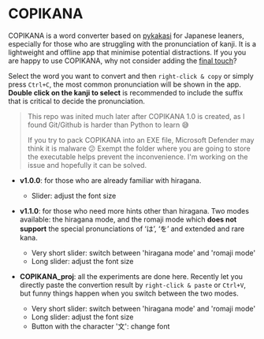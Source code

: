 # COPIKANA
COPIKANA is a word converter based on [pykakasi](https://github.com/miurahr/pykakasi) for Japanese leaners, especially for those who are struggling with the pronunciation of kanji. It is a lightweight and offline app that minimise potential distractions. If you you are happy to use COPIKANA, why not consider adding the [final touch](https://ko-fi.com/s/b8e4f06daa)?

Select the word you want to convert and then `right-click & copy` or simply press `Ctrl+C`, the most common pronunciation will be shown in the app. **Double click on the kanji to select** is recommended to include the suffix that is critical to decide the pronunciation.

> This repo was inited much later after COPIKANA 1.0 is created, as I found Git/Github is harder than Python to learn 😅
> 
> If you try to pack COPIKANA into an EXE file, Microsoft Defender may think it is malware 😕 Exempt the folder where you are going to store the executable helps prevent the inconvenience. I'm working on the issue and hopefully it can be solved.

- **v1.0.0**: for those who are already familiar with hiragana.
  - Slider: adjust the font size

- **v1.1.0**: for those who need more hints other than hiragana. Two modes available: the hiragana mode, and the romaji mode which **does not support** the special pronunciations of ‘は’, ‘を’ and extended and rare kana.
  - Very short slider: switch between 'hiragana mode' and 'romaji mode'
  - Long slider: adjust the font size

- **COPIKANA_proj**: all the experiments are done here. Recently let you directly paste the convertion result by `right-click & paste` or  `Ctrl+V`, but funny things happen when you switch between the two modes.
  - Very short slider: switch between 'hiragana mode' and 'romaji mode'
  - Long slider: adjust the font size
  - Button with the character '文': change font
